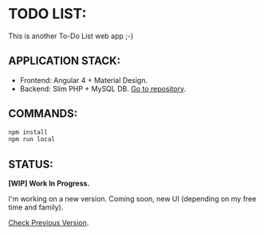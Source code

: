 # TODO LIST:

This is another To-Do List web app ;-)


## APPLICATION STACK:

* Frontend: Angular 4 + Material Design.
* Backend: Slim PHP + MySQL DB. [Go to repository](https://github.com/maurobonfietti/rest-api-slim-php).


## COMMANDS:

``` bash
npm install
npm run local
```


## STATUS:

**[WIP] Work In Progress.**

I'm working on a new version. Coming soon, new UI (depending on my free time and family).

[Check Previous Version](https://github.com/maurobonfietti/todo-list-front).
